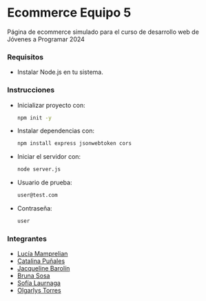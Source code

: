 # Ecommerce Equipo 5
Página de ecommerce simulado para el curso de desarrollo web de Jóvenes a Programar 2024

### Requisitos

- Instalar Node.js en tu sistema.

### Instrucciones

- Inicializar proyecto con:
  ```bash
  npm init -y
- Instalar dependencias con:
  ```bash
  npm install express jsonwebtoken cors
- Iniciar el servidor con:
  ```bash
  node server.js
- Usuario de prueba: 
  ```bash
  user@test.com
- Contraseña: 
  ```bash
  user
### Integrantes

- [Lucía Mamprelian](https://luciamamprelian.github.io)
- [Catalina Puñales](https://cpunalesblanc.github.io)
- [Jacqueline Barolín](https://jacqueline-barolin.github.io)
- [Bruna Sosa](https://bluerune.github.io)
- [Sofía Laurnaga](https://laurnagasofia.github.io)
- [Olgarlys Torres](https://olgarlystorres.github.io)

